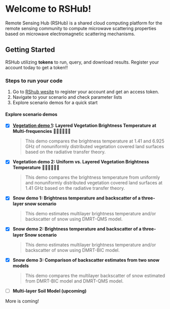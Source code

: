 # Welcome to RSHub!
Remote Sensing Hub (RSHub) is a shared cloud computing platform for the remote sensing community to compute microwave scattering properties based on microwave electromagnetic scattering mechanisms.

## Getting Started
RSHub utilizing **tokens** to run, query, and download results. Register your account today to get a token!!

### Steps to run your code
1. Go to [RShub wesite](https://rshub.zju.edu.cn/Login) to register your account and get an access token.
2. Navigate to your scenario and check parameter lists
3. Explore scenario demos for a quick start
      
#### Explore scenario demos
- [x] **[Vegetation demo 1](https://github.com/zjuiEMLab/RShub_demo/blob/main/Run_Total_RTE_Veg_from_server.ipynb): Layered Vegetation Brightness Temperature at Multi-frequencies** 🌵🌲🌳🎍🎋🌾

    > This demo compares the brightness temperature at 1.41 and 6.925 GHz of nonuniformly distributed vegetation covered land surfaces based on the radiative transfer theory.

- [x] **Vegetation demo 2: Uniform vs. Layered Vegetation Brightness Temperature** 🌵🌲🌳🎍🎋🌾

    > This demo compares the brightness temperature from uniformly and nonuniformly distributed vegetation covered land surfaces at 1.41 GHz based on the radiative transfer theory.

- [x] **Snow demo 1: Brightness temperature and backscatter of a three-layer snow scenario**

    > This demo estimates multilayer brightness temperature and/or backscatter of snow using DMRT-QMS model.

- [x] **Snow demo 2: Brightness temperature and backscatter of a three-layer Snow scenario**

    > This demo estimates multilayer brightness temperature and/or backscatter of snow using DMRT-BIC model.

- [x] **Snow demo 3: Comparison of backscatter estimates from two snow models**

    > This demo compares the multilayer backscatter of snow estimated from DMRT-BIC model and DMRT-QMS model.

- [ ] **Multi-layer Soil Model (upcoming)**

More is coming!
